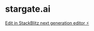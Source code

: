 # stargate.ai

[Edit in StackBlitz next generation editor ⚡️](https://stackblitz.com/~/github.com/ebloom19/stargate.ai)